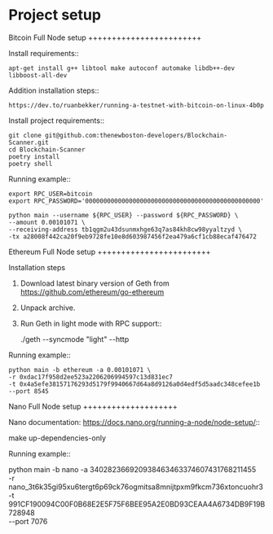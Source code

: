 Project setup
=============


Bitcoin Full Node setup
++++++++++++++++++++++++

Install requirements::
  
    apt-get install g++ libtool make autoconf automake libdb++-dev libboost-all-dev

Addition installation steps::

    https://dev.to/ruanbekker/running-a-testnet-with-bitcoin-on-linux-4b0p


Install project requirements::

    git clone git@github.com:thenewboston-developers/Blockchain-Scanner.git
    cd Blockchain-Scanner
    poetry install
    poetry shell

Running example:: 

    export RPC_USER=bitcoin
    export RPC_PASSWORD='000000000000000000000000000000000000000000000000'
    
    python main --username ${RPC_USER} --password ${RPC_PASSWORD} \
    --amount 0.00101071 \
    --receiving-address tb1qgm2u43dsunmxhge63q7as84kh8cw98yyaltzyd \
    -tx a28008f442ca20f9eb9728fe10e8d603987456f2ea479a6cf1cb88ecaf476472


Ethereum Full Node setup
++++++++++++++++++++++++

Installation steps

1. Download latest binary version of Geth from https://github.com/ethereum/go-ethereum
2. Unpack archive.
3. Run Geth in light mode with RPC support::

    ./geth --syncmode "light" --http

Running example:: 

    python main -b ethereum -a 0.00101071 \
    -r 0xdac17f958d2ee523a2206206994597c13d831ec7 
    -t 0x4a5efe38157176293d5179f9940667d64a8d9126a0d4edf5d5aadc348cefee1b 
    --port 8545


Nano Full Node setup
++++++++++++++++++++

Nano documentation: https://docs.nano.org/running-a-node/node-setup/::

   make up-dependencies-only

Running example::
   
   python main -b nano -a 340282366920938463463374607431768211455 \
   -r nano_3t6k35gi95xu6tergt6p69ck76ogmitsa8mnijtpxm9fkcm736xtoncuohr3 \
   -t 991CF190094C00F0B68E2E5F75F6BEE95A2E0BD93CEAA4A6734DB9F19B728948 \
   --port 7076
